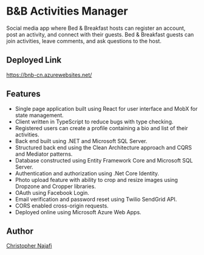 # B&B Activities Manager

Social media app where Bed & Breakfast hosts can register an account, post an activity, and connect with their guests. Bed & Breakfast guests can join activities, leave comments, and ask questions to the host.

## Deployed Link

<https://bnb-cn.azurewebsites.net/>

## Features

- Single page application built using React for user interface and MobX for state management.
- Client written in TypeScript to reduce bugs with type checking.
- Registered users can create a profile containing a bio and list of their activities.
- Back end built using .NET and Microsoft SQL Server.
- Structured back end using the Clean Architecture approach and CQRS and Mediator patterns.
- Database constructed using Entity Framework Core and Microsoft SQL Server.
- Authentication and authorization using .Net Core Identity.
- Photo upload feature with ability to crop and resize images using Dropzone and Cropper libraries.
- OAuth using Facebook Login.
- Email verification and password reset using Twilio SendGrid API.
- CORS enabled cross-origin requests.
- Deployed online using Microsoft Azure Web Apps.

<!-- Screenshot: scale image, 25% -->

## Author

[Christopher Najafi](https://www.chrisnajafi.com/)
